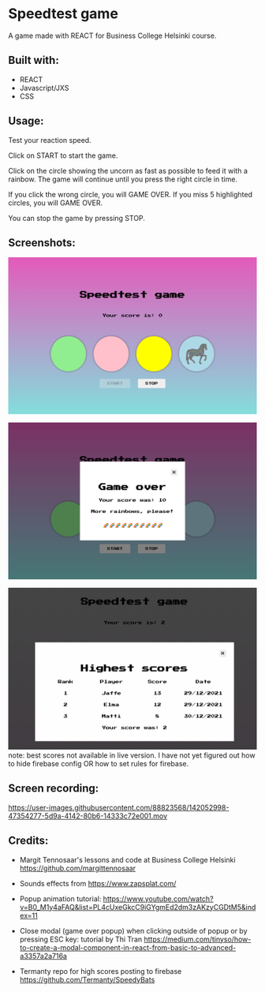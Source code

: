 # Speedtest game
A game made with REACT for Business College Helsinki course.

## Built with:
- REACT
- Javascript/JXS
- CSS

## Usage:
Test your reaction speed.

Click on START to start the game.

Click on the circle showing the uncorn as fast as possible to feed it with a rainbow. The game will continue until you press the right circle in time.

If you click the wrong circle, you will GAME OVER.
If you miss 5 highlighted circles, you will GAME OVER.

You can stop the game by pressing STOP.


## Screenshots:

![screenshot of the single page application](screenshot.png?raw=true "Screenshot of the single page application")

![screenshot of the single page application](screenshotGameOver.png?raw=true "Screenshot of the game over popup")

![screenshot of the single page application](screenshotScores.png?raw=true "Screenshot of the highest scores popup")
note: best scores not available in live version. I have not yet figured out how to hide firebase config OR how to set rules for firebase. 

## Screen recording:

https://user-images.githubusercontent.com/88823568/142052998-47354277-5d9a-4142-80b6-14333c72e001.mov

## Credits:

- Margit Tennosaar's lessons and code at Business College Helsinki https://github.com/margittennosaar

- Sounds effects from https://www.zapsplat.com/

- Popup animation tutorial: https://www.youtube.com/watch?v=B0_M1y4aFAQ&list=PL4cUxeGkcC9iGYgmEd2dm3zAKzyCGDtM5&index=11

- Close modal (game over popup) when clicking outside of popup or by pressing ESC key: tutorial by Thi Tran https://medium.com/tinyso/how-to-create-a-modal-component-in-react-from-basic-to-advanced-a3357a2a716a

- Termanty repo for high scores posting to firebase https://github.com/Termanty/SpeedyBats